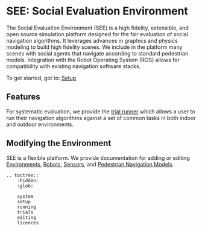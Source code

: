 # SEE: Social Evaluation Environment

The Social Evaluation Environment (SEE) is a high fidelity, extensible, and open source simulation platform designed for the fair evaluation of social navigation algorithms. It leverages advances in graphics and physics modeling to build high fidelity scenes. We include in the platform many scenes with social agents that navigate according to standard pedestrian models. Integration with the Robot Operating System (ROS) allows for compatibility with existing navigation software stacks.

To get started, got to: [Setup](setup.html#setup)

## Features

For systematic evaluation, we provide the [trial runner](trials) which allows a user to run their navigation algorithms against a set of common tasks in both indoor and outdoor environments.

## Modifying the Environment

SEE is a flexible platform. We provide documentation for adding or editing [Environments](editing.html#Environments), [Robots](editing.html#Robots), [Sensors](editing.html#Sensors), and [Pedestrian Navigation Models](editing.html#pedestrian-navigation-models).


```eval_rst
.. toctree::
    :hidden:
    :glob:

    system
    setup
    running
    trials
    editing
    licences
```

